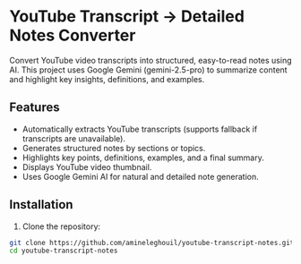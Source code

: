 # YouTube Transcript → Detailed Notes Converter

Convert YouTube video transcripts into structured, easy-to-read notes using AI. This project uses Google Gemini (gemini-2.5-pro) to summarize content and highlight key insights, definitions, and examples.

## Features
- Automatically extracts YouTube transcripts (supports fallback if transcripts are unavailable).
- Generates structured notes by sections or topics.
- Highlights key points, definitions, examples, and a final summary.
- Displays YouTube video thumbnail.
- Uses Google Gemini AI for natural and detailed note generation.

## Installation
1. Clone the repository:
```bash
git clone https://github.com/amineleghouil/youtube-transcript-notes.git
cd youtube-transcript-notes
